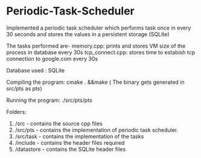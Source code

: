 # Periodic-Task-Scheduler
Implemented a periodic task scheduler which performs task once in every 30 seconds and stores the values in a persistent storage (SQLIte)

The tasks performed are-
memory.cpp: prints and stores VM size of the process in database every 30s
tcp_connect.cpp: stores time to estabish tcp connection to google.com every 30s

Database used : SQLite

Compiling the program: cmake . &&make ( The binary gets generated in src/pts as pts)

Running the program: ./src/pts/pts

Folders: 
 1. /src - contains the source cpp files
 2. /src/pts - contains the implementation of periodic task scheduler.
 3. /src/task - contains the implementation of the tasks
 4. /include - contains the header files required
 5. /datastore - contains the SQLite header files 
